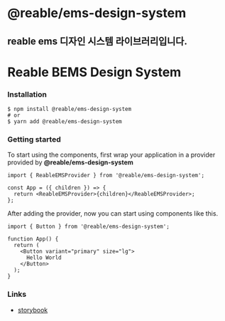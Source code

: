 # @reable/ems-design-system

## reable ems 디자인 시스템 라이브러리입니다.

# Reable BEMS Design System

### Installation

```shell
$ npm install @reable/ems-design-system
# or
$ yarn add @reable/ems-design-system
```

### **Getting started**

To start using the components, first wrap your application in a provider provided by **@reable/ems-design-system**

```tsx
import { ReableEMSProvider } from '@reable/ems-design-system';

const App = ({ children }) => {
  return <ReableEMSProvider>{children}</ReableEMSProvider>;
};
```

After adding the provider, now you can start using components like this.

```tsx
import { Button } from '@reable/ems-design-system';

function App() {
  return (
    <Button variant="primary" size="lg">
      Hello World
    </Button>
  );
}
```

### Links

- [storybook](https://6663e874b3049ef0a2884f7c-nprzxygixy.chromatic.com/)
